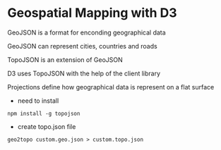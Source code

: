 # Geospatial Mapping with D3

GeoJSON is a format for enconding geographical data

GeoJSON can represent cities, countries and roads

TopoJSON is an extension of GeoJSON

D3 uses TopoJSON with the help of the client library

Projections define how geographical data is represent on a flat surface

- need to install

```
npm install -g topojson
```

- create topo.json file

```
geo2topo custom.geo.json > custom.topo.json
```
